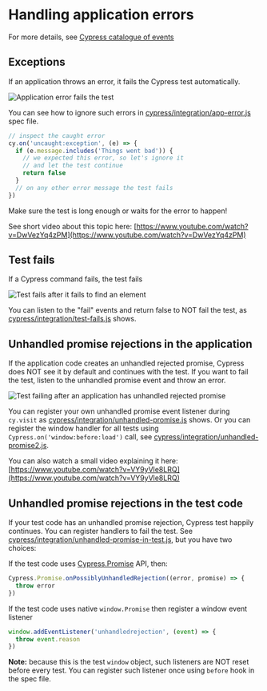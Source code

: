 # Handling application errors

For more details, see [Cypress catalogue of events](https://on.cypress.io/catalog-of-events)

## Exceptions

If an application throws an error, it fails the Cypress test automatically.

![Application error fails the test](./images/app-error.gif)

You can see how to ignore such errors in [cypress/integration/app-error.js](./cypress/integration/app-error.js) spec file.

```js
// inspect the caught error
cy.on('uncaught:exception', (e) => {
  if (e.message.includes('Things went bad')) {
    // we expected this error, so let's ignore it
    // and let the test continue
    return false
  }
  // on any other error message the test fails
})
```

Make sure the test is long enough or waits for the error to happen!

See short video about this topic here: [https://www.youtube.com/watch?v=DwVezYq4zPM](https://www.youtube.com/watch?v=DwVezYq4zPM)

## Test fails

If a Cypress command fails, the test fails

![Test fails after it fails to find an element](./images/test-error.gif)

You can listen to the "fail" events and return false to NOT fail the test, as [cypress/integration/test-fails.js](./cypress/integration/test-fails.js) shows.

## Unhandled promise rejections in the application

If the application code creates an unhandled rejected promise, Cypress does NOT see it by default and continues with the test. If you want to fail the test, listen to the unhandled promise event and throw an error.

![Test failing after an application has unhandled rejected promise](./images/unhandled-promise.gif)

You can register your own unhandled promise event listener during `cy.visit` as [cypress/integration/unhandled-promise.js](./cypress/integration/unhandled-promise.js) shows. Or you can register the window handler for all tests using `Cypress.on('window:before:load')` call, see [cypress/integration/unhandled-promise2.js](./cypress/integration/unhandled-promise2.js).

You can also watch a small video explaining it here: [https://www.youtube.com/watch?v=VY9yVle8LRQ](https://www.youtube.com/watch?v=VY9yVle8LRQ)

## Unhandled promise rejections in the test code

If your test code has an unhandled promise rejection, Cypress test happily continues. You can register handlers to fail the test. See [cypress/integration/unhandled-promise-in-test.js](./cypress/integration/unhandled-promise-in-test.js), but you have two choices:

If the test code uses [Cypress.Promise](https://on.cypress.io/promise) API, then:

```js
Cypress.Promise.onPossiblyUnhandledRejection((error, promise) => {
  throw error
})
```

If the test code uses native `window.Promise` then register a window event listener

```js
window.addEventListener('unhandledrejection', (event) => {
  throw event.reason
})
```

**Note:** because this is the test `window` object, such listeners are NOT reset before every test. You can register such listener once using `before` hook in the spec file.
